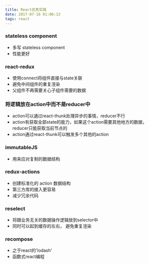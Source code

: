 ```yaml
---
title: React优秀实践
date: 2017-07-16 01:06:13
tags: react
---
```


### stateless component
* 多写 stateless component
* 性能更好

### react-redux
* 使用connect将组件直接与state关联
* 避免中间组件的重复渲染
* 父组件不再需要关心子组件需要的数据

### 将逻辑放在action中而不是reducer中
* action可以通过react-thunk处理异步的事情，reducer不行
* action有获取全部state的能力，如果这个action需要其他地方的数据，reducer只能获取当前节点的
* action通过react-thunk可以触发多个其他的action

### immutableJS
* 用来应对复制的数据结构

### redux-actions
* 创建标准化的 action 数据结构
* 第三方库的接入更容易
* 减少冗余代码

### reselect
* 将跟业务无关的数据操作逻辑放到selector中
* 同时可以起到缓存的左右， 避免重复渲染

### recompose
* 之于react的'lodash'
* 函数式react编程
